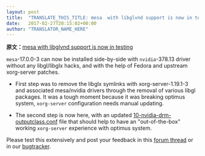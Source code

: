 ```yaml
---
layout: post
title:  "TRANSLATE_THIS_TITLE: mesa  with libglvnd support is now in testing"
date:   2017-02-27T20:15:02+00:00
author: "TRANSLATOR_NAME_HERE"
---
```


**原文：**[mesa  with libglvnd support is now in testing](https://www.archlinux.org/news/mesa-with-libglvnd-support-is-now-in-testing/)

<p><code>mesa</code>-17.0.0-3 can now be installed side-by-side with <code>nvidia</code>-378.13 driver without any libgl/libglx hacks, and with the help of Fedora and upstream xorg-server patches.</p>
<ul>
<li>
<p>First step was to remove the libglx symlinks with xorg-server-1.19.1-3 and associated mesa/nvidia drivers through the removal of various libgl packages. It was a tough moment because it was breaking optimus system, <code>xorg-server</code> configuration needs manual updating.</p>
</li>
<li>
<p>The second step is now here, with an updated <a href="https://git.archlinux.org/svntogit/packages.git/tree/trunk/nvidia-drm-outputclass.conf?h=packages/nvidia-utils">10-nvidia-drm-outputclass.conf</a>  file that should help to have an "out-of-the-box" working <code>xorg-server</code> experience with optimus system.</p>
</li>
</ul>
<p>Please test this extensively and post your feedback in this <a href="https://bbs.archlinux.org/viewtopic.php?id=223603">forum thread</a> or in our <a href="https://bugs.archlinux.org/">bugtracker</a>.</p>

